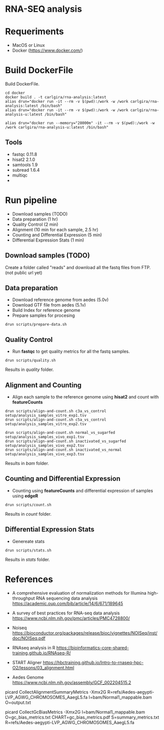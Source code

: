 # RNA-SEQ analysis

# Requeriments

- MacOS or Linux
- Docker (https://www.docker.com/)

# Build DockerFile
Build DockerFile.
```
cd docker
docker build . -t carlgira/rna-analysis:latest
alias drun="docker run -it --rm -v $(pwd):/work -w /work carlgira/rna-analysis:latest /bin/bash"
alias drun="docker run -it --rm -v $(pwd):/work -w /work carlgira/rna-analysis-u:latest /bin/bash"

alias drun="docker run --memory="28000m" -it --rm -v $(pwd):/work -w /work carlgira/rna-analysis-u:latest /bin/bash"
```

## Tools
- fastqc 0.11.8
- hisat2 2.1.0
- samtools 1.9
- subread 1.6.4
- multiqc
-

# Run pipeline
- Download samples (TODO)
- Data preparation (1 hr)
- Quality Control (2 min)
- Alignment (10 min for each sample, 2.5 hr)
- Counting and Differential Expression (5 min)
- Differential Expression Stats (1 min)

## Download samples (TODO)
Create a folder called "reads" and download all the fastq files from FTP. (not public url yet)

## Data preparation
- Download reference genome from aedes (5.0v)
- Download GTF file from aedes (5.1v)
- Build Index for reference genome
- Prepare samples for procesing
```
drun scripts/prepare-data.sh
```

## Quality Control
- Run **fastqc** to get quality metrics for all the fastq samples.
```
drun scripts/quality.sh
```
Results in *quality* folder.

## Alignment and Counting
- Align each sample to the reference genome using **hisat2** and count with **featureCounts**
```
drun scripts/align-and-count.sh c3a_vs_control setup/analysis_samples_vitro_exp1.tsv
drun scripts/align-and-count.sh c5a_vs_control setup/analysis_samples_vitro_exp2.tsv

drun scripts/align-and-count.sh normal_vs_sugarfed setup/analysis_samples_vivo_exp1.tsv
drun scripts/align-and-count.sh inactivated_vs_sugarfed setup/analysis_samples_vivo_exp2.tsv
drun scripts/align-and-count.sh inactivated_vs_normal setup/analysis_samples_vivo_exp3.tsv
```
Results in *bam* folder.

## Counting and Differential Expression
- Counting using **featureCounts** and differential expression of samples using **edgeR**
```
drun scripts/count.sh
```
Results in *count* folder.

## Differential Expression Stats
- Genereate stats
```
drun scripts/stats.sh
```
Results in *stats* folder.

# References

- A comprehensive evaluation of normalization methods for Illumina high-throughput RNA sequencing data analysis https://academic.oup.com/bib/article/14/6/671/189645
- A survey of best practices for RNA-seq data analysis https://www.ncbi.nlm.nih.gov/pmc/articles/PMC4728800/
- Noiseq https://bioconductor.org/packages/release/bioc/vignettes/NOISeq/inst/doc/NOISeq.pdf
- RNAseq analysis in R https://bioinformatics-core-shared-training.github.io/RNAseq-R/
- START Aligner https://hbctraining.github.io/Intro-to-rnaseq-hpc-O2/lessons/03_alignment.html


- Aedes Genome https://www.ncbi.nlm.nih.gov/assembly/GCF_002204515.2

picard CollectAlignmentSummaryMetrics -Xmx2G R=refs/Aedes-aegypti-LVP_AGWG_CHROMOSOMES_AaegL5.fa I=bam/Normal1_mappable.bam O=output.txt

picard CollectGcBiasMetrics -Xmx2G I=bam/Normal1_mappable.bam O=gc_bias_metrics.txt CHART=gc_bias_metrics.pdf S=summary_metrics.txt R=refs/Aedes-aegypti-LVP_AGWG_CHROMOSOMES_AaegL5.fa

